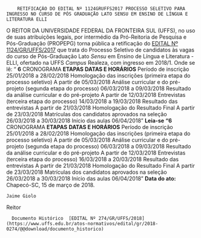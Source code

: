         RETIFICAÇÃO DO EDITAL Nº 1124GRUFFS2017 PROCESSO SELETIVO PARA INGRESSO NO CURSO DE PÓS GRADUAÇÃO LATO SENSU EM ENSINO DE LÍNGUA E LITERATURA ELLI  

 O REITOR DA UNIVERSIDADE FEDERAL DA FRONTEIRA SUL (UFFS), no uso de suas atribuições legais, por intermédio da Pró-Reitoria de Pesquisa e Pós-Graduação (PROPEPG) torna pública a retificação do [EDITAL Nº 1124/GR/UFFS/2017](https://www.uffs.edu.br/atos-normativos/edital/gr/2017-1124)  que trata do Processo Seletivo de candidatos às vagas do curso de Pós-Graduação Lato *Sensu* em Ensino de Língua e Literatura - ELLI, ofertado na UFFS *Campus* Realeza, com ingresso em 2018/1.   Onde se lê: “ **6** CRONOGRAMA     **ETAPAS**    **DATAS E HORÁRIOS**      Período de inscrição   25/01/2018 a 28/02/2018     Homologação das inscrições (primeira etapa do processo seletivo)   A partir de 05/03/2018     Análise curricular e do pré-projeto (segunda etapa do processo)   06/03/2018 a 09/03/2018     Resultado da análise curricular e do pré-projeto   A partir de 12/03/2018     Entrevistas (terceira etapa do processo)   14/03/2018 a 19/03/2018     Resultado das entrevistas   A partir de 21/03/2018     Homologação do Resultado Final   A partir de 23/03/2018     Matrículas dos candidatos aprovados na seleção   26/03/2018 a 30/03/2018     Início das aulas   06/04/2018”       **Leia-se**   **“6** CRONOGRAMA     **ETAPAS**    **DATAS E HORÁRIOS**      Período de inscrição   25/01/2018 a 28/02/2018     Homologação das inscrições (primeira etapa do processo seletivo)   A partir de 05/03/2018     Análise curricular e do pré-projeto (segunda etapa do processo)   06/03/2018 a 09/03/2018     Resultado da análise curricular e do pré-projeto   A partir de 12/03/2018     Entrevistas (terceira etapa do processo)   16/03/2018 a 20/03/2018     Resultado das entrevistas   A partir de 21/03/2018     Homologação do Resultado Final   A partir de 23/03/2018     Matrículas dos candidatos aprovados na seleção   26/03/2018 a 30/03/2018     Início das aulas   06/04/2018”          **Data do ato:** Chapecó-SC, 15 de março de 2018.   
 

    Jaime Giolo   
 Reitor 

      Documento Histórico  [EDITAL Nº 274/GR/UFFS/2018](https://www.uffs.edu.br/atos-normativos/edital/gr/2018-0274/@@download/documento_historico)     
      
